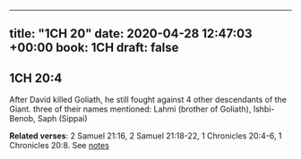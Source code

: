 
---
title: "1CH 20"
date: 2020-04-28 12:47:03 +00:00
book: 1CH
draft: false
---

## 1CH 20:4

After David killed Goliath, he still fought against 4 other descendants of the Giant. three of their names mentioned: Lahmi (brother of Goliath), Ishbi-Benob, Saph (Sippai)

**Related verses**: 2 Samuel 21:16, 2 Samuel 21:18-22, 1 Chronicles 20:4-6, 1 Chronicles 20:8. See [notes](https://my.bible.com/notes/3417703647034466666)

